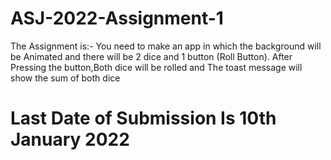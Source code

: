 # ASJ-2022-Assignment-1
The Assignment is:- You need to make an app in which the background will be Animated and there will be 2 dice and 1 button (Roll Button). After Pressing the button,Both dice will be rolled and The toast message will show the sum of both dice
# Last Date of Submission Is 10th January 2022
